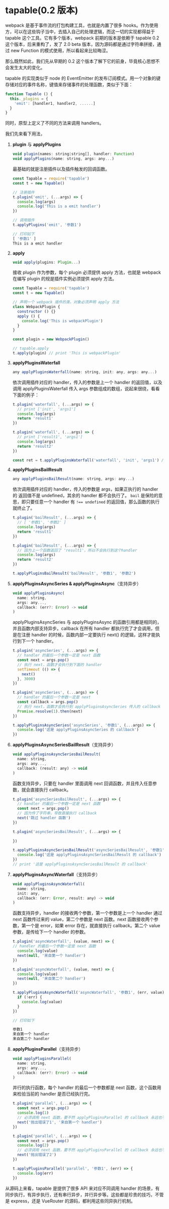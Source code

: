 # tapable(0.2 版本)

webpack 是基于事件流的打包构建工具，也就是内置了很多 hooks。作为使用方，可以在这些钩子当中，去插入自己的处理逻辑，而这一切的实现都得益于 tapable 这个工具。它有多个版本，webpack 前期的版本是依赖于 tapable 0.2 这个版本，后来重构了，发了 2.0 beta 版本，因为源码都是通过字符串拼接，通过 new Function 的模式使用，所以看起来比较晦涩。

那么既然如此，我们先从早期的 0.2 这个版本了解下它的前身，毕竟核心思想不会发生太大的变化。

tapable 的实现类似于 node 的 EventEmitter 的发布订阅模式。用一个对象的键存储对应的事件名称，键值来存储事件的处理函数，类似于下面：

```js
function Tapable () {
  this._plugins = {
    'emit': [handler1, handler2, ......]
  }
}
```

同时，原型上定义了不同的方法来调用 handlers。

我们先来看下用法，

1.  **plugin** 与 **applyPlugins**
   
    ```js
    void plugin(names: string|string[], handler: Function)
    void applyPlugins(name: string, args: any...)
    ```

    最基础的就是注册插件以及插件触发的回调函数。

    ```js
    const Tapable = require('tapable')
    const t = new Tapable()

    // 注册插件
    t.plugin('emit', (...args) => {
      console.log(args)
      console.log('This is a emit handler')
    })

    // 调用插件
    t.applyPlugins('emit', '参数1')

    // 打印如下
    [ '参数1' ]
    This is a emit handler
    ```

2.  **apply**

    ```js
    void apply(plugins: Plugin...)
    ```

    接收 plugin 作为参数，每个 plugin 必须提供 apply 方法，也就是 webpack 在编写 plugin 的规是插件实例必须提供 apply 方法。

    ```js
    const Tapable = require('tapable')
    const t = new Tapable()
    
    // 声明一个 webpack 插件的类，对象必须声明 apply 方法
    class WebpackPlugin {
      constructor () {}
      apply () {
        console.log('This is webpackPlugin')
      }
    }

    const plugin = new WebpackPlugin()
    
    // tapable.apply
    t.apply(plugin) // print 'This is webpackPlugin'
    ```

3.  **applyPluginsWaterfall**

    ```js
    any applyPluginsWaterfall(name: string, init: any, args: any...)
    ```

    依次调用插件对应的 handler，传入的参数是上一个 handler 的返回值，以及调用 applyPluginsWaterfall 传入 args 参数组成的数组，说起来很绕，看看下面的例子：

    ```js
    t.plugin('waterfall', (...args) => {
      // print ['init', 'args1']
      console.log(args)
      return 'result1'
    })

    t.plugin('waterfall', (...args) => {
      // print ['result1', 'args1']
      console.log(args)
      return 'result2'
    })

    const ret = t.applyPluginsWaterfall('waterfall', 'init', 'args1') // ret => 'result2'
    ```

4.  **applyPluginsBailResult**

    ```js
    any applyPluginsBailResult(name: string, args: any...)
    ```

    依次调用插件对应的 handler，传入的参数是 args，如果正执行的 handler 的 返回值不是 undefined，其余的 handler 都不会执行了。 `bail` 是保险的意思，即只要任意一个 handler 有 `!== undefined` 的返回值，那么函数的执行就终止了。

    ```js
    t.plugin('bailResult', (...args) => {
      // [ '参数1', '参数2' ]
      console.log(args)
      return 'result1'
    })

    t.plugin('bailResult', (...args) => {
      // 因为上一个函数返回了 'result1'，所以不会执行到这个handler
      console.log(args)
      return 'result2'
    })

    t.applyPluginsBailResult('bailResult', '参数1', '参数2')
    ```
    
5.  **applyPluginsAsyncSeries & applyPluginsAsync**（支持异步）

    ```js
    void applyPluginsAsync(
      name: string,
      args: any...,
      callback: (err?: Error) -> void
    )
    ```

    applyPluginsAsyncSeries 与 applyPluginsAsync 的函数引用都是相同的，并且函数内部支持异步。callback 在所有 handler 都执行完了才会调用，但是在注册 handler 的时候，函数内部一定要执行 next() 的逻辑，这样才能执行到下一个 handler。

    ```js
    t.plugin('asyncSeries', (...args) => {
      // handler 的最后一个参数一定是 next 函数
      const next = args.pop()
      // 执行 next，函数才会执行到下面的 handler
      setTimeout (() => {
        next()
      }, 3000)
    })

    t.plugin('asyncSeries', (...args) => {
      // handler 的最后一个参数一定是 next
      const callback = args.pop()
      // 执行 next，函数才会执行到 applyPluginsAsyncSeries 传入的 callback
      Promise.resolve(1).then(next)
    })

    t.applyPluginsAsyncSeries('asyncSeries', '参数1', (...args) => {
      console.log('这是 applyPluginsAsyncSeries 的 callback')
    })
    ```
    
6.  **applyPluginsAsyncSeriesBailResult**（支持异步） 

    ```js
    void applyPluginsAsyncSeriesBailResult(
      name: string,
      args: any...,
      callback: (result: any) -> void
    )
    ```

    函数支持异步，只要在 handler 里面调用 next 回调函数，并且传入任意参数，就会直接执行 callback。

    ```js
    t.plugin('asyncSeriesBailResult', (...args) => {
      // handler 的最后一个参数一定是 next 函数
      const next = args.pop()
      // 因为传了字符串，导致直接执行 callback
      next('跳过 handler 函数')
    })

    t.plugin('asyncSeriesBailResult', (...args) => {
      
    })

    t.applyPluginsAsyncSeriesBailResult('asyncSeriesBailResult', '参数1', (...args) => {
      console.log('这是 applyPluginsAsyncSeriesBailResult 的 callback')
    })
    // print '这是 applyPluginsAsyncSeriesBailResult 的 callback'
    ```

7.  **applyPluginsAsyncWaterfall**（支持异步）

    ```js
    void applyPluginsAsyncWaterfall(
      name: string,
      init: any,
      callback: (err: Error, result: any) -> void
    )
    ```

    函数支持异步，handler 的接收两个参数，第一个参数是上一个 handler 通过 next 函数传过来的 value，第二个参数是 next 函数。next 函数接收两个参数，第一个是 error，如果 error 存在，就直接执行 callback。第二个 value 参数，是传给下一个 handler 的参数。

    ```js
    t.plugin('asyncWaterfall', (value, next) => {
    // handler 的最后一个参数一定是 next 函数
      console.log(value)
      next(null, '来自第一个 handler')
    })

    t.plugin('asyncWaterfall', (value, next) => {
      console.log(value)
      next(null, '来自第二个 handler')
    })

    t.applyPluginsAsyncWaterfall('asyncWaterfall', '参数1', (err, value) => {
      if (!err) {
        console.log(value)
      }
    })
    
    // 打印如下

    参数1
    来自第一个 handler
    来自第二个 handler
    ```

8.  **applyPluginsParallel**（支持异步）

    ```js
    void applyPluginsParallel(
      name: string,
      args: any...,
      callback: (err?: Error) -> void
    )
    ```

    并行的执行函数，每个 handler 的最后一个参数都是 next 函数，这个函数用来检验当前的 handler 是否已经执行完。

    ```js
    t.plugin('parallel', (...args) => {
      const next = args.pop()
      console.log(1)
      // 必须调用 next 函数，要不然 applyPluginsParallel 的 callback 永远也不会回调
      next('抛出错误了1', '来自第一个 handler')
    })

    t.plugin('parallel', (...args) => {
      const next = args.pop()
      console.log(2)
      // 必须调用 next 函数，要不然 applyPluginsParallel 的 callback 永远也不会回调
      next('抛出错误了2')
    })

    t.applyPluginsParallel('parallel', '参数1', (err) => {
      console.log(err)
    })
    ```

从源码上来看，tapable 是提供了很多 API 来对应不同调用 handler 的场景，有同步执行，有异步执行，还有串行异步，并行异步等。这些都是珍贵的技巧，不管是 express，还是 VueRouter 的源码，都利用这些同异执行机制。    
    